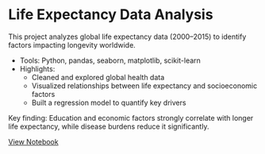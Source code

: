 # Life Expectancy Data Analysis

This project analyzes global life expectancy data (2000–2015) to identify factors impacting longevity worldwide.

- Tools: Python, pandas, seaborn, matplotlib, scikit-learn
- Highlights:
  - Cleaned and explored global health data
  - Visualized relationships between life expectancy and socioeconomic factors
  - Built a regression model to quantify key drivers

Key finding: Education and economic factors strongly correlate with longer life expectancy, while disease burdens reduce it significantly.

[View Notebook](https://bit.ly/3GtT3Wp)
